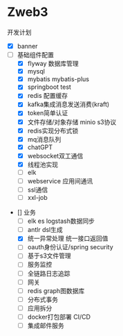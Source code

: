 # Zweb3
开发计划

- [x] banner
- [ ] 基础组件配置
    - [x]  flyway 数据库管理
    - [x]  mysql
    - [x]  mybatis mybatis-plus
    - [x]  springboot test
    - [x]  redis 配置缓存
    - [x]  kafka集成消息发送消费(kraft)
    - [x]  token简单认证
    - [x]  文件存储/对象存储 minio s3协议
    - [x]  redis实现分布式锁
    - [x]  mq消息队列
    - [x]  chatGPT
    - [x]  websocket双工通信
    - [x]  线程池实现
    - [ ]  elk
    - [ ]  webservice 应用间通讯
    - [ ]  ssl通信
    - [ ]  xxl-job
- [] 业务
    - [ ]  elk es logstash数据同步
    - [ ]  antlr dsl生成
    - [x]  统一异常处理 统一接口返回值
    - [ ]  oauth身份认证/spring security
    - [ ]  基于s3文件管理
    - [ ]  服务监控
    - [ ]  全链路日志追踪
    - [ ]  网关
    - [ ]  redis graph图数据库
    - [ ]  分布式事务
    - [ ]  应用拆分
    - [ ]  docker打包部署 CI/CD
    - [ ]  集成邮件服务